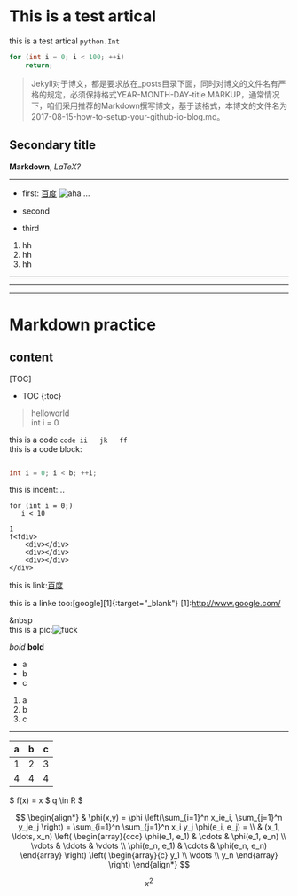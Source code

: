 # This is a test artical

this is a test artical `python.Int`

```c
for (int i = 0; i < 100; ++i)
    return;
```

>Jekyll对于博文，都是要求放在_posts目录下面，同时对博文的文件名有严格的规定，必须保持格式YEAR-MONTH-DAY-title.MARKUP，通常情况下，咱们采用推荐的Markdown撰写博文，基于该格式，本博文的文件名为2017-08-15-how-to-setup-your-github-io-blog.md。

## Secondary title

**Markdown**, *LaTeX?*
______________________________

* first:
[百度](http://www.google.com/)
![aha](https://tvax1.sinaimg.cn/crop.0.0.736.736.180/9f3d6c8ely8fnu4qur21pj20kg0kgt9t.jpg)
...

* second
* third

1. hh
1. hh
1. hh

_____________________________________________

**************************************

* * *

# Markdown practice

## content

[TOC]
* TOC
{:toc}

>helloworld  
int i  = 0

this is a code `code
ii  
jk  
ff`  
this is a code block:

```c

int i = 0; i < b; ++i;  
```

this is indent:...  

    for (int i = 0;)
       i < 10

    1
    f<fdiv>   
        <div></div>
        <div></div>
        <div></div>
    </div>

this is link:[百度](www.baidu.com/"commernt")  
  
this is a linke too:[google][1]{:target="_blank"}
[1]:http://www.google.com/

&nbsp<br/>
this is a pic:![fuck](./fuck)

*bold*
**bold**

* a
* b
* c

1. a
2. b
3. c

***

| a | b | c |
|-----|-----|-----|
|1|2|3|
|4|4|4|

$ f(x) = x
$ q \in R $

$$
\begin{align*}
  & \phi(x,y) = \phi \left(\sum_{i=1}^n x_ie_i, \sum_{j=1}^n y_je_j \right)
  = \sum_{i=1}^n \sum_{j=1}^n x_i y_j \phi(e_i, e_j) = \\
  & (x_1, \ldots, x_n) \left( \begin{array}{ccc}
      \phi(e_1, e_1) & \cdots & \phi(e_1, e_n) \\
      \vdots & \ddots & \vdots \\
      \phi(e_n, e_1) & \cdots & \phi(e_n, e_n)
    \end{array} \right)
  \left( \begin{array}{c}
      y_1 \\
      \vdots \\
      y_n
    \end{array} \right)
\end{align*}
$$

$$ x^2 $$
